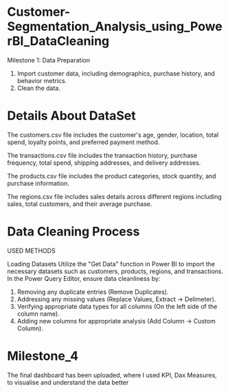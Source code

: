# Customer-Segmentation_Analysis_using_PowerBI_DataCleaning
Milestone 1: Data Preparation
1.	Import customer data, including demographics, purchase history, and behavior metrics.
2.	Clean the data.

# Details About DataSet
The customers.csv file includes the customer's age, gender, location, total spend, loyalty points, and preferred payment method.

The transactions.csv file includes the transaction history, purchase frequency, total spend, shipping addresses, and delivery addresses.

The products.csv file includes the product categories, stock quantity, and purchase information.

The regions.csv file includes sales details across different regions including sales, total customers, and their average purchase.

# Data Cleaning Process
USED METHODS

Loading Datasets Utilize the "Get Data" function in Power BI to import the necessary datasets such as customers, products, regions, and transactions. In the Power Query Editor, ensure data cleanliness by:

1. Removing any duplicate entries (Remove Duplicates).
2. Addressing any missing values (Replace Values, Extract -> Delimeter).
3. Verifying appropriate data types for all columns (On the left side of the column name).
4. Adding new columns for appropriate analysis (Add Column -> Custom Column).

# Milestone_4
The final dashboard has been uploaded, where I used KPI, Dax Measures, to visualise and understand the data better

